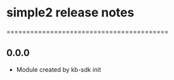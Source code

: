 # simple2 release notes
=========================================

0.0.0
-----
* Module created by kb-sdk init
